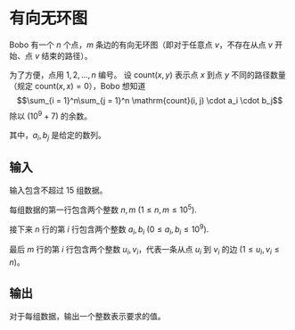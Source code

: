 # 有向无环图

Bobo 有一个 $n$ 个点，$m$ 条边的有向无环图（即对于任意点 $v$，不存在从点 $v$ 开始、点 $v$ 结束的路径）。

为了方便，点用 $1, 2, \dots, n$ 编号。
设 $\mathrm{count}(x, y)$ 表示点 $x$ 到点 $y$ 不同的路径数量（规定 $\mathrm{count}(x, x) = 0$），Bobo 想知道
$$\sum_{i = 1}^n\sum_{j = 1}^n \mathrm{count}(i, j) \cdot a_i \cdot b_j$$
除以 $(10^9+7)$ 的余数。

其中，$a_i, b_j$ 是给定的数列。

## 输入

输入包含不超过 $15$ 组数据。

每组数据的第一行包含两个整数 $n, m$ ($1 \leq n, m \leq 10^5$).

接下来 $n$ 行的第 $i$ 行包含两个整数 $a_i, b_i$ ($0 \leq a_i, b_i \leq 10^9$).

最后 $m$ 行的第 $i$ 行包含两个整数 $u_i, v_i$，代表一条从点 $u_i$ 到 $v_i$ 的边 ($1 \leq u_i, v_i \leq n$)。

## 输出

对于每组数据，输出一个整数表示要求的值。
